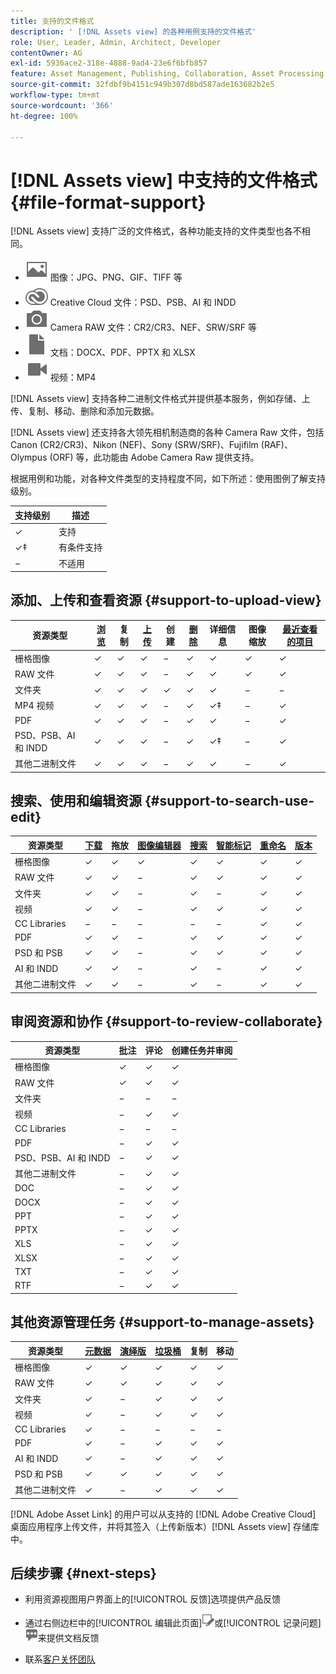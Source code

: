 ```yaml
---
title: 支持的文件格式
description: ' [!DNL Assets view] 的各种用例支持的文件格式'
role: User, Leader, Admin, Architect, Developer
contentOwner: AG
exl-id: 5936ace2-318e-4888-9ad4-23e6f6bfb857
feature: Asset Management, Publishing, Collaboration, Asset Processing
source-git-commit: 32fdbf9b4151c949b307d8bd587ade163682b2e5
workflow-type: tm+mt
source-wordcount: '366'
ht-degree: 100%

---
```


# [!DNL Assets view] 中支持的文件格式 {#file-format-support}

[!DNL Assets view] 支持广泛的文件格式，各种功能支持的文件类型也各不相同。

* ![图像文件类型图标](assets/image-icon.svg) 图像：JPG、PNG、GIF、TIFF 等
* ![Creative Cloud 类型图标](assets/creative-cloud-files.svg) Creative Cloud 文件：PSD、PSB、AI 和 INDD
* ![相机类型图标](assets/camera-icon.svg) Camera RAW 文件：CR2/CR3、NEF、SRW/SRF 等
* ![文档文件类型图标](assets/document-icon.svg) 文档：DOCX、PDF、PPTX 和 XLSX
* ![视频文件类型图标](assets/video-icon.svg) 视频：MP4

[!DNL Assets view] 支持各种二进制文件格式并提供基本服务，例如存储、上传、复制、移动、删除和添加元数据。

[!DNL Assets view] 还支持各大领先相机制造商的各种 Camera Raw 文件，包括 Canon (CR2/CR3)、Nikon (NEF)、Sony (SRW/SRF)、Fujifilm (RAF)、Olympus (ORF) 等，此功能由 Adobe Camera Raw 提供支持。

根据用例和功能，对各种文件类型的支持程度不同，如下所述：使用图例了解支持级别。

| 支持级别 | 描述 |
|-------------------|-------------------------|
| ✓ | 支持 |
| ✓‡ | 有条件支持 |
| − | 不适用 |

## 添加、上传和查看资源 {#support-to-upload-view}

<!-- TBD: For AEM, AI files require the PDF option to be selected when saving the AI file.
-->

| 资源类型 | [浏览](/help/assets/navigate-assets-view.md) | 复制 | [上传](/help/assets/add-delete-assets-view.md) | 创建 | [删除](/help/assets/add-delete-assets-view.md#delete-assets) | 详细信息 | 图像缩放 | [最近查看的项目](/help/assets/navigate-assets-view.md) |
|-------------------|----------|----------|----------|----------|----------|-------------------|------------|-----------------|
| 栅格图像 | ✓ | ✓ | ✓ | − | ✓ | ✓ | ✓ | ✓ |
| RAW 文件 | ✓ | ✓ | ✓ | − | ✓ | ✓ | ✓ | ✓ |
| 文件夹 | ✓ | ✓ | ✓ | ✓ | ✓ | ✓ | − | − |
| MP4 视频 | ✓ | ✓ | ✓ | − | ✓ | ✓‡ | − | ✓ |
| PDF | ✓ | ✓ | ✓ | − | ✓ | ✓ | − | ✓ |
| PSD、PSB、AI 和 INDD | ✓ | ✓ | ✓ | − | ✓ | ✓‡ | − | ✓ |
| 其他二进制文件 | ✓ | ✓ | ✓ | − | ✓ | ✓ | − | ✓ |

<!-- Hiding CC Libraries (considered beta) as per PM feedback.
| CC Libraries  | &#10003; | &minus;  | &#10003; | &#10003; | &#10003; | &#10003; | &minus;    | &minus;         |
-->

## 搜索、使用和编辑资源 {#support-to-search-use-edit}

| 资源类型 | [下载](/help/assets/manage-organize-assets-view.md#download) | 拖放 | [图像编辑器](/help/assets/edit-images-assets-view.md) | [搜索](/help/assets/search-assets-view.md) | [智能标记](/help/assets/metadata-assets-view.md#tags) | [重命名](/help/assets/manage-organize-assets-view.md) | [版本](/help/assets/manage-organize-assets-view.md#versions-of-assets) |
|---------------|----------|---------------|--------------|----------|------------|----------|----------|
| 栅格图像 | ✓ | ✓ | ✓ | ✓ | ✓ | ✓ | ✓ |
| RAW 文件 | ✓ | ✓ | − | ✓ | ✓ | ✓ | ✓ | ✓ |
| 文件夹 | ✓ | ✓ | − | ✓ | − | ✓ | ✓ |
| 视频 | ✓ | ✓ | − | ✓ | ✓ | ✓ | ✓ |
| CC Libraries | − | − | − | − | − | ✓ | ✓ |
| PDF | ✓ | ✓ | − | ✓ | ✓ | ✓ | ✓ |
| PSD 和 PSB | ✓ | ✓ | − | ✓ | ✓ | ✓ | ✓ |
| AI 和 INDD | ✓ | ✓ | − | ✓ | − | ✓ | ✓ |
| 其他二进制文件 | ✓ | ✓ | − | ✓ | − | ✓ | ✓ |


## 审阅资源和协作 {#support-to-review-collaborate}

| 资源类型 | 批注 | 评论 | 创建任务并审阅 |
|---------------|----------|----------|-------------------------|
| 栅格图像 | ✓ | ✓ | ✓ |
| RAW 文件 | ✓ | ✓ | ✓ |
| 文件夹 | − | − | − |
| 视频 | − | ✓ | ✓ |
| CC Libraries | − | − | − |
| PDF | − | ✓ | ✓ |
| PSD、PSB、AI 和 INDD | − | ✓ | ✓ |
| 其他二进制文件 | − | ✓ | ✓ |
| DOC | − | ✓ | ✓ |
| DOCX | − | ✓ | ✓ |
| PPT | − | ✓ | ✓ |
| PPTX | − | ✓ | ✓ |
| XLS | − | ✓ | ✓ |
| XLSX | − | ✓ | ✓ |
| TXT | − | ✓ | ✓ |
| RTF | − | ✓ | ✓ |

## 其他资源管理任务 {#support-to-manage-assets}

| 资源类型 | [元数据](/help/assets/metadata-assets-view.md) | [演绎版](/help/assets/add-delete-assets-view.md#renditions) | [垃圾桶](/help/assets/add-delete-assets-view.md#delete-assets) | 复制 | 移动 |
|---------------|-------------------|------------|----------|----------|----------|
| 栅格图像 | ✓ | ✓ | ✓ | ✓ | ✓ |
| RAW 文件 | ✓ | ✓ | ✓ | ✓ | ✓ |
| 文件夹 | ✓ | − | ✓ | ✓ | ✓ |
| 视频 | ✓ | − | ✓ | ✓ | ✓ |
| CC Libraries | ✓ | − | − | − | − |
| PDF | ✓ | − | ✓ | ✓ | ✓ |
| AI 和 INDD | ✓ | − | ✓ | ✓ | ✓ |
| PSD 和 PSB | ✓ | ✓ | ✓ | ✓ | ✓ |
| 其他二进制文件 | ✓ | − | ✓ | ✓ | ✓ |

[!DNL Adobe Asset Link] 的用户可以从支持的 [!DNL Adobe Creative Cloud] 桌面应用程序上传文件，并将其签入（上传新版本）[!DNL Assets view] 存储库中。

<!-- TBD: Saving the template table separately for later use.
| Asset type    | Features |
|---------------|----------|
| Raster images |          |
| Folders       |          |
| Videos        |          |
| CC Libraries  |          |
| PDF files     |          |
| PSD, PSB           |          |
| AI            |          |
| INDD          |          |

>[!MORELIKETHIS]
>
>* []()
-->

## 后续步骤 {#next-steps}

* 利用资源视图用户界面上的[!UICONTROL 反馈]选项提供产品反馈

* 通过右侧边栏中的[!UICONTROL 编辑此页面]![编辑页面](assets/do-not-localize/edit-page.png)或[!UICONTROL 记录问题]![创建 GitHub 问题](assets/do-not-localize/github-issue.png)来提供文档反馈

* 联系[客户关怀团队](https://experienceleague.adobe.com/?support-solution=General#support)
